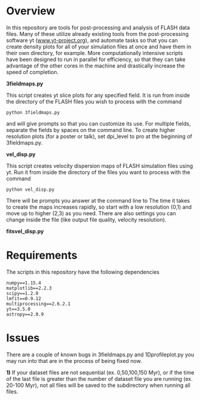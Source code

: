 # Overview

In this repository are tools for post-processing and analysis of FLASH data files. Many of these utilize already existing tools from the post-processing software yt (www.yt-project.org), and automate tasks so that you can create density plots for all of your simulation files at once and have them in their own directory, for example. More computationally intensive scripts have been designed to run in parallel for efficiency, so that they can take advantage of the other cores in the machine and drastically increase the speed of completion.

**3fieldmaps.py**

This script creates yt slice plots for any specified field. It is run from inside the directory of the FLASH files you wish to process with the command

    python 3fieldmaps.py
    
and will give prompts so that you can customize its use. For multiple fields, separate the fields by spaces on the command line. To create higher resolution plots (for a poster or talk), set dpi_level to pro at the beginning of 3fieldmaps.py.

**vel_disp.py**

This script creates velocity dispersion maps of FLASH simulation files using yt. Run it from inside the directory of the files you want to process with the command

    python vel_disp.py
    
There will be prompts you answer at the command line to The time it takes to create the maps increases rapidly, so start with a low resolution (0,1) and move up to higher (2,3) as you need. There are also settings you can change inside the file (like output file quality, velocity resolution).

**fitsvel_disp.py**

# Requirements

The scripts in this repository have the following dependencies

    numpy==1.15.4
    matplotlib==2.2.3
    scipy==1.2.0
    lmfit==0.9.12
    multiprocessing==2.6.2.1
    yt==3.5.0
    astropy==2.0.9

# Issues

There are a couple of known bugs in 3fieldmaps.py and 1Dprofileplot.py you may run into that are in the process of being fixed now.

**1)**
If your dataset files are not sequential (ex. 0,50,100,150 Myr), or if the time of the last file is greater than the number of dataset file you are running (ex. 20-100 Myr), not all files will be saved to the subdirectory when running all files.
